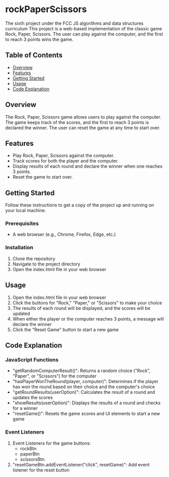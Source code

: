 # rockPaperScissors
The sixth project under the FCC JS algorithms and data structures curriculum
This project is a web-based implementation of the classic game Rock, Paper, Scissors. 
The user can play against the computer, and the first to reach 3 points wins the game.

## Table of Contents
- [Overview](#overview)
- [Features](#features)
- [Getting Started](#getting-started)
- [Usage](#usage)
- [Code Explanation](#code-explanation)

## Overview
The Rock, Paper, Scissors game allows users to play against the computer. 
The game keeps track of the scores, and the first to reach 3 points is declared the winner. 
The user can reset the game at any time to start over.

## Features
- Play Rock, Paper, Scissors against the computer.
- Track scores for both the player and the computer.
- Display results of each round and declare the winner when one reaches 3 points.
- Reset the game to start over.

## Getting Started
Follow these instructions to get a copy of the project up and running on your local machine.

### Prerequisites
- A web browser (e.g., Chrome, Firefox, Edge, etc.)

### Installation
1. Clone the repository
2. Navigate to the project directory
3. Open the index.html file in your web browser

## Usage
1. Open the index.html file in your web browser
2. Click the buttons for "Rock," "Paper," or "Scissors" to make your choice
3. The results of each round will be displayed, and the scores will be updated
4. When either the player or the computer reaches 3 points, a message will declare the winner
5. Click the "Reset Game" button to start a new game

## Code Explanation
### JavaScript Functions
- "getRandomComputerResult()": Returns a random choice ("Rock", "Paper", or "Scissors") for the computer
- "hasPlayerWonTheRound(player, computer)": Determines if the player has won the round based on their choice and the computer's choice
- "getRoundResults(userOption)": Calculates the result of a round and updates the scores
- "showResults(userOption)": Displays the results of a round and checks for a winner
- "resetGame()": Resets the game scores and UI elements to start a new game

### Event Listeners
1. Event Listeners for the game buttons:
   - rockBtn
   - paperBtn
   - scissorsBtn
2. "resetGameBtn.addEventListener("click", resetGame)": Add event listener for the reset button
